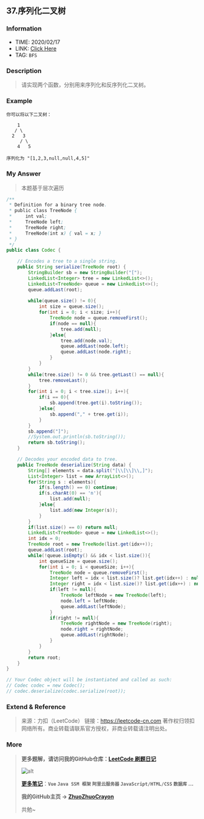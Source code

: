 ## 37.序列化二叉树

### Information

* TIME: 2020/02/17
* LINK: [Click Here](https://leetcode-cn.com/problems/xu-lie-hua-er-cha-shu-lcof/)
* TAG: `BFS`

### Description

> 请实现两个函数，分别用来序列化和反序列化二叉树。

### Example

```text
你可以将以下二叉树：

    1
   / \
  2   3
     / \
    4   5

序列化为 "[1,2,3,null,null,4,5]"
```

### My Answer

> 本题基于层次遍历

```java
/**
 * Definition for a binary tree node.
 * public class TreeNode {
 *     int val;
 *     TreeNode left;
 *     TreeNode right;
 *     TreeNode(int x) { val = x; }
 * }
 */
public class Codec {

    // Encodes a tree to a single string.
    public String serialize(TreeNode root) {
        StringBuilder sb = new StringBuilder("[");
        LinkedList<Integer> tree = new LinkedList<>();
        LinkedList<TreeNode> queue = new LinkedList<>();
        queue.addLast(root);
        
        while(queue.size() != 0){
            int size = queue.size();
            for(int i = 0; i < size; i++){
                TreeNode node = queue.removeFirst();
                if(node == null){
                    tree.add(null);
                }else{
                    tree.add(node.val);
                    queue.addLast(node.left);
                    queue.addLast(node.right);
                }
            }
        }
        while(tree.size() != 0 && tree.getLast() == null){
            tree.removeLast();
        }
        for(int i = 0; i < tree.size(); i++){
            if(i == 0){
                sb.append(tree.get(i).toString());
            }else{
                sb.append("," + tree.get(i));
            }
        }
        sb.append("]");
        //System.out.println(sb.toString());
        return sb.toString();
    }

    // Decodes your encoded data to tree.
    public TreeNode deserialize(String data) {
        String[] elements = data.split("[\\[\\]\\,]");
        List<Integer> list = new ArrayList<>();
        for(String s : elements){
            if(s.length() == 0) continue;
            if(s.charAt(0) == 'n'){
                list.add(null);
            }else{
                list.add(new Integer(s));
            }
        }
        if(list.size() == 0) return null;
        LinkedList<TreeNode> queue = new LinkedList<>();
        int idx = 0;
        TreeNode root = new TreeNode(list.get(idx++));
        queue.addLast(root);
        while(!queue.isEmpty() && idx < list.size()){
            int queueSize = queue.size();
            for(int i = 0; i < queueSize; i++){
                TreeNode node = queue.removeFirst();
                Integer left = idx < list.size()? list.get(idx++) : null;
                Integer right = idx < list.size()? list.get(idx++) : null;
                if(left != null){
                    TreeNode leftNode = new TreeNode(left);
                    node.left = leftNode;
                    queue.addLast(leftNode);
                }
                if(right != null){
                    TreeNode rightNode = new TreeNode(right);
                    node.right = rightNode;
                    queue.addLast(rightNode);
                }
            }
        }
        return root;
    }
}

// Your Codec object will be instantiated and called as such:
// Codec codec = new Codec();
// codec.deserialize(codec.serialize(root));
```

### Extend & Reference

> 来源：力扣（LeetCode）
> 链接：https://leetcode-cn.com
> 著作权归领扣网络所有。商业转载请联系官方授权，非商业转载请注明出处。

### More

> **更多题解，请访问我的GitHub仓库：[LeetCode 刷题日记](https://github.com/ZhuoZhuoCrayon/my-Nodes/blob/master/Daily/README_2020.md)**
>
> ![alt](https://raw.githubusercontent.com/ZhuoZhuoCrayon/my-Nodes/master/Daily/img/mynode.png)
>
> [**更多笔记**](https://github.com/ZhuoZhuoCrayon/my-Nodes)：**`Vue` `Java SSM 框架` `阿里云服务器` `JavaScript/HTML/CSS`   `数据库` ...**
>
> **我的GitHub主页 -> [ZhuoZhuoCrayon](https://github.com/ZhuoZhuoCrayon)**
>
> 共勉~

